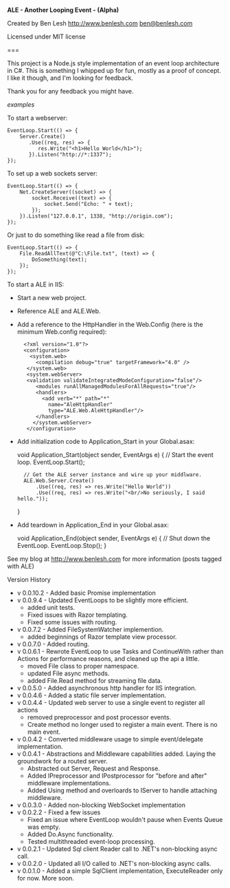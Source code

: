 **ALE - Another Looping Event - (Alpha)**

Created by Ben Lesh
http://www.benlesh.com
ben@benlesh.com

Licensed under MIT license

===

This project is a Node.js style implementation of an event loop architecture in C#. This is something I whipped up for fun, mostly as a proof of concept. I like it though, and I'm looking for feedback.

Thank you for any feedback you might have.

*examples*

To start a webserver:

    EventLoop.Start(() => {
        Server.Create()
		   .Use((req, res) => {
              res.Write("<h1>Hello World</h1>");
           }).Listen("http://*:1337");
    });
    
To set up a web sockets server:

    EventLoop.Start(() => {
        Net.CreateServer((socket) => {
            socket.Receive((text) => {
                socket.Send("Echo: " + text);
            });
        }).Listen("127.0.0.1", 1338, "http://origin.com");
    });
    
Or just to do something like read a file from disk:

    EventLoop.Start(() => {
        File.ReadAllText(@"C:\File.txt", (text) => {
            DoSomething(text);
        });
    });
	
To start a ALE in IIS:

* Start a new web project.
* Reference ALE and ALE.Web.
* Add a reference to the HttpHandler in the Web.Config (here is the minimum Web.config required):

        <?xml version="1.0"?>
        <configuration>
          <system.web>
            <compilation debug="true" targetFramework="4.0" />
         </system.web>
         <system.webServer>
       	 <validation validateIntegratedModeConfiguration="false"/>
         	<modules runAllManagedModulesForAllRequests="true"/>
         	<handlers>
         	  <add verb="*" path="*"
         		name="AleHttpHandler"
         		type="ALE.Web.AleHttpHandler"/>
         	</handlers>
           </system.webServer>
         </configuration>
	 
	 

* Add initialization code to Application_Start in your Global.asax:

     void Application_Start(object sender, EventArgs e)
     {
        // Start the event loop.
        EventLoop.Start();

        // Get the ALE server instance and wire up your middlware.
        ALE.Web.Server.Create()
            .Use((req, res) => res.Write("Hello World"))
            .Use((req, res) => res.Write("<br/>No seriously, I said hello."));
     }

* Add teardown in Application_End in your Global.asax:

    void Application_End(object sender, EventArgs e)
    {
        // Shut down the EventLoop.
        EventLoop.Stop();
    }



See my blog at http://www.benlesh.com for more information (posts tagged with ALE)

Version History
 * v 0.0.10.2 - Added basic Promise implementation
 * v 0.0.9.4 - Updated EventLoops to be slightly more efficient.
   * added unit tests.
   * Fixed issues with Razor templating.
   * Fixed some issues with routing.
 * v 0.0.7.2 - Added FileSystemWatcher implemention.
   * added beginnings of Razor template view processor.
 * v 0.0.7.0 - Added routing.
 * v 0.0.6.1 - Rewrote EventLoop to use Tasks and ContinueWith rather than Actions for performance reasons, and cleaned up the api a little.
   * moved File class to proper namespace.
   * updated File async methods.
   * added File.Read method for streaming file data.
 * v 0.0.5.0 - Added asynchronous http handler for IIS integration.
 * v 0.0.4.6 - Added a static file server implementation.
 * v 0.0.4.4 - Updated web server to use a single event to register all actions
    * removed preprocessor and post processor events.
	* Create method no longer used to register a main event. There is no main event.
 * v 0.0.4.2 - Converted middleware usage to simple event/delegate implementation.
 * v 0.0.4.1 - Abstractions and Middleware capabilities added. Laying the groundwork for a routed server.
    * Abstracted out Server, Request and Response.
	* Added IPreprocessor and IPostprocessor for "before and after" middleware implementations.
	* Added Using method and overloards to IServer to handle attaching middleware.
 * v 0.0.3.0 - Added non-blocking WebSocket implementation
 * v 0.0.2.2 - Fixed a few issues
    * Fixed an issue where EventLoop wouldn't pause when Events Queue was empty.
	* Added Do.Async functionality.
	* Tested multithreaded event-loop processing.
 * v 0.0.2.1 - Updated Sql client Reader call to .NET's non-blocking async call.
 * v 0.0.2.0 - Updated all I/O called to .NET's non-blocking async calls.
 * v 0.0.1.0 - Added a simple SqlClient implementation, ExecuteReader only for now. More soon.
